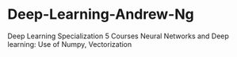 # Deep-Learning-Andrew-Ng
Deep Learning Specialization 5 Courses
Neural Networks and Deep learning: Use of Numpy, Vectorization
